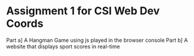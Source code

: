 # Assignment 1 for CSI Web Dev Coords

Part a] A Hangman Game using js played in the browser console
Part b] A website that displays sport scores in real-time